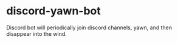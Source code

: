 # discord-yawn-bot
Discord bot will periodically join discord channels, yawn, and then disappear into the wind.
